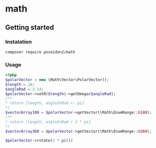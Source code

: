 # math

## Getting started

### Instalation

```
composer require poseidon2/math
```

### Usage

```php
<?php
$polarVector = new \Math\Vector\PolarVector();
$length = 10;
$angleRad = 3.14;
$polarVector->setR($length)->getOmega($angleRad);
/**
* return [length, angleInRad +- pi] 
*/
$vectorArray180 = $polarVector->getVector(\Math\EnumRange::G180);
/**
* return [length, angleInRad + 2 * pi] 
*/
$vectorArray360 = $polarVector->getVector(\Math\EnumRange::G360);

$polarVector->rotate(2 * pi()) 

```
